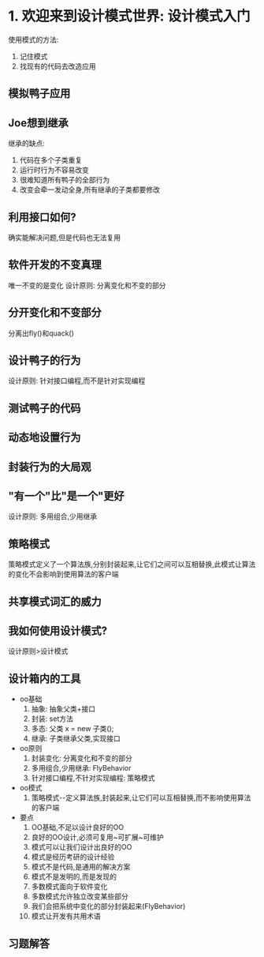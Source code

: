 # 1. 欢迎来到设计模式世界: 设计模式入门
使用模式的方法:
1. 记住模式
2. 找现有的代码去改造应用
## 模拟鸭子应用

## Joe想到继承
继承的缺点:
1. 代码在多个子类重复
2. 运行时行为不容易改变
3. 很难知道所有鸭子的全部行为
4. 改变会牵一发动全身,所有继承的子类都要修改
## 利用接口如何?
确实能解决问题,但是代码也无法复用
## 软件开发的不变真理
唯一不变的是变化
设计原则: 分离变化和不变的部分
## 分开变化和不变部分
分离出fly()和quack()
## 设计鸭子的行为
设计原则: 针对接口编程,而不是针对实现编程
## 测试鸭子的代码
## 动态地设置行为
## 封装行为的大局观
## "有一个"比"是一个"更好
设计原则: 多用组合,少用继承
## 策略模式
策略模式定义了一个算法族,分别封装起来,让它们之间可以互相替换,此模式让算法的变化不会影响到使用算法的客户端
## 共享模式词汇的威力
## 我如何使用设计模式?
设计原则>设计模式
## 设计箱内的工具
- oo基础
    1. 抽象: 抽象父类+接口
    2. 封装: set方法
    3. 多态: 父类 x = new 子类();
    4. 继承: 子类继承父类,实现接口
- oo原则
    1. 封装变化: 分离变化和不变的部分
    2. 多用组合,少用继承: FlyBehavior
    3. 针对接口编程,不针对实现编程: 策略模式
- oo模式
    1. 策略模式--定义算法族,封装起来,让它们可以互相替换,而不影响使用算法的客户端
- 要点
  1. OO基础,不足以设计良好的OO
  2. 良好的OO设计,必须可复用~可扩展~可维护
  3. 模式可以让我们设计出良好的OO
  4. 模式是经历考研的设计经验
  5. 模式不是代码,是通用的解决方案
  6. 模式不是发明的,而是发现的
  7. 多数模式面向于软件变化
  8. 多数模式允许独立改变某些部分
  9. 我们会把系统中变化的部分封装起来(FlyBehavior)
  10. 模式让开发有共用术语
## 习题解答

